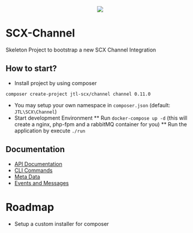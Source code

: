 <div align="center">
  <img src="https://cdn.eazyauction.de/eastatic/scx_logo.png">
</div>

# SCX-Channel

Skeleton Project to bootstrap a new SCX Channel Integration

## How to start?

* Install project by using composer
````
composer create-project jtl-scx/channel channel 0.11.0
````
* You may setup your own namespace in `composer.json` (default: `JTL\SCX\Channel`)
* Start development Environment
** Run `docker-compose up -d` (this will create a nginx, php-fpm and a rabbitMQ container for you)
** Run the application by execute `./run`

## Documentation

* [API Documentation](https://scx-sandbox.ui.jtl-software.com/docs/api_channel.html)
* [CLI Commands](docs/010_cli.md)  
* [Meta Data](docs/020_meta_data.md)  
* [Events and Messages](docs/030_event_n_messages.md)  

# Roadmap

* Setup a custom installer for composer 
 

    
    

